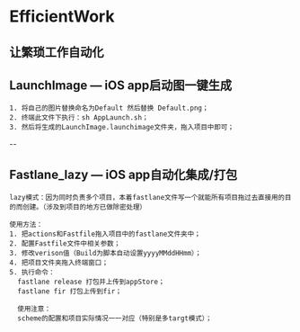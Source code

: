 # EfficientWork

让繁琐工作自动化
--
## LaunchImage — iOS app启动图一键生成
```
1. 将自己的图片替换命名为Default 然后替换 Default.png；
2. 终端此文件下执行：sh AppLaunch.sh；
3. 然后将生成的LaunchImage.launchimage文件夹，拖入项目中即可；
```
--
## Fastlane_lazy — iOS app自动化集成/打包
```
lazy模式：因为同时负责多个项目，本着fastlane文件写一个就能所有项目拖过去直接用的目的而创建。（涉及到项目的地方已做除密处理）

使用方法：
1. 把actions和Fastfile拖入项目中的fastlane文件夹中；
2. 配置Fastfile文件中相关参数；
3. 修改verison值（Build为脚本自动设置yyyyMMddHHmm）；
4. 把项目文件夹拖入终端窗口；
5. 执行命令： 
  fastlane release 打包并上传到appStore；
  fastlane fir 打包上传到fir；
  
  使用注意：
  scheme的配置和项目实际情况一一对应（特别是多targt模式）；
```


